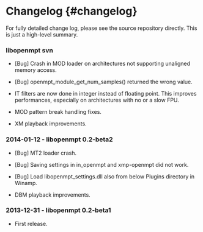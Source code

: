 
Changelog {#changelog}
=========

For fully detailed change log, please see the source repository directly. This
is just a high-level summary.

### libopenmpt svn

 *  [Bug] Crash in MOD loader on architectures not supporting unaligned memory
    access.
 *  [Bug] openmpt_module_get_num_samples() returned the wrong value.

 *  IT filters are now done in integer instead of floating point. This improves
    performances, especially on architectures with no or a slow FPU.
 *  MOD pattern break handling fixes.
 *  XM playback improvements.

### 2014-01-12 - libopenmpt 0.2-beta2

 *  [Bug] MT2 loader crash.
 *  [Bug] Saving settings in in_openmpt and xmp-openmpt did not work.
 *  [Bug] Load libopenmpt_settings.dll also from below Plugins directory in
    Winamp.

 *  DBM playback improvements.

### 2013-12-31 - libopenmpt 0.2-beta1

 *  First release.

